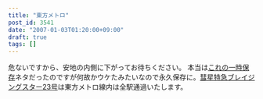 ```yaml
---
title: "東方メトロ"
post_id: 3541
date: "2007-01-03T01:20:00+09:00"
draft: true
tags: []
---
```



危ないですから、安地の内側に下がってお待ちください。 本当は[これの一時保存](https://danmaq.com/3542)ネタだったのですが何故かウケたみたいなので永久保存に。[彗星特急ブレイジングスター23号](http://lama.danmaq.com/lamarisa/#res17)は東方メトロ線内は全駅通過いたします。
